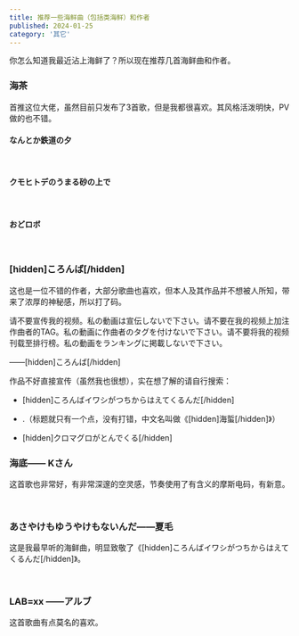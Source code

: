 ```yaml
---
title: 推荐一些海鲜曲（包括类海鲜）和作者
published: 2024-01-25
category: '其它'
---
```


你怎么知道我最近沾上海鲜了？所以现在推荐几首海鲜曲和作者。

### 海茶

首推这位大佬，虽然目前只发布了3首歌，但是我都很喜欢。其风格活泼明快，PV做的也不错。

#### なんとか鉄道の夕

﻿﻿

#### クモヒトデのうまる砂の上で

﻿﻿

#### おどロボ

﻿﻿

### [hidden]ころんば[/hidden]

这也是一位不错的作者，大部分歌曲也喜欢，但本人及其作品并不想被人所知，带来了浓厚的神秘感，所以打了码。

请不要宣传我的视频。私の動画は宣伝しないで下さい。请不要在我的视频上加注作曲者的TAG。私の動画に作曲者のタグを付けないで下さい。请不要将我的视频刊载至排行榜。私の動画をランキングに掲載しないで下さい。

——[hidden]ころんば[/hidden]

作品不好直接宣传（虽然我也很想），实在想了解的请自行搜索：

* [hidden]ころんばイワシがつちからはえてくるんだ[/hidden]

* .（标题就只有一个点，没有打错，中文名叫做《[hidden]海蜇[/hidden]》）

* [hidden]クロマグロがとんでくる[/hidden]

### 海底—— Kさん

这首歌也非常好，有非常深邃的空灵感，节奏使用了有含义的摩斯电码，有新意。

﻿﻿

### あさやけもゆうやけもないんだ——夏毛

这是我最早听的海鲜曲，明显致敬了《[hidden]ころんばイワシがつちからはえてくるんだ[/hidden]》。

﻿﻿

### LAB=xx ——アルブ

这首歌曲有点莫名的喜欢。

﻿﻿